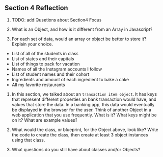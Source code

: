 ## Section 4 Reflection

1. TODO: add Qusetions about Section4 Focus

1. What is an Object, and how is it different from an Array in Javascript?

1. For each set of data, would an array or object be better to store it? Explain your choice.

  * List of all of the students in class
  * List of states and their capitals
  * List of things to pack for vacation
  * Names of all the Instagram accounts I follow
  * List of student names and their cohort
  * Ingredients and amount of each ingredient to bake a cake
  * All my favorite restaurants

1. In this section, we talked about an `transaction item object`. It has keys that represent different properties an bank transaction would have, and values that store the data. In a banking app, this data would eventually be displayed in the browser for the user. Think of another Object in a web application that you use frequently. What is it? What keys might be on it? What are example values? 

1. What would the class, or blueprint, for the Object above, look like? Write the code to create the class, then create at least 3 object instances using that class.

1. What questions do you still have about classes and/or Objects?
